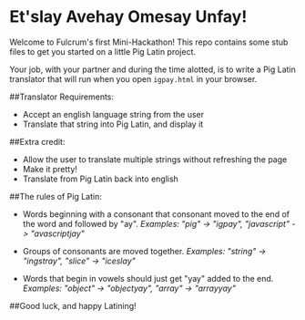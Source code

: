 # Et'slay Avehay Omesay Unfay!
Welcome to Fulcrum's first Mini-Hackathon! This repo contains some stub files to get you started on a little Pig Latin project.

Your job, with your partner and during the time alotted, is to write a Pig Latin translator that will run when you open `igpay.html` in your browser.

##Translator Requirements:
- Accept an english language string from the user
- Translate that string into Pig Latin, and display it

##Extra credit:
- Allow the user to translate multiple strings without refreshing the page
- Make it pretty!
- Translate from Pig Latin back into english

##The rules of Pig Latin:
- Words beginning with a consonant that consonant moved to the end of the word and followed by "ay". 
*Examples: "pig" -> "igpay", "javascript" -> "avascriptjay"* 

- Groups of consonants are moved together. 
*Examples: "string" -> "ingstray", "slice" -> "iceslay"*

- Words that begin in vowels should just get "yay" added to the end. 
*Examples: "object" -> "objectyay",  "array" -> "arrayyay"*

##Good luck, and happy Latining!
